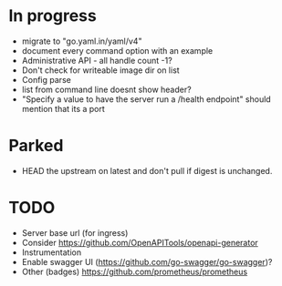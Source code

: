 # In progress

- migrate to "go.yaml.in/yaml/v4"
- document every command option with an example
- Administrative API - all handle count -1?
- Don't check for writeable image dir on list
- Config parse
- list from command line doesnt show header?
- "Specify a value to have the server run a /health endpoint" should mention that its a port

# Parked

- HEAD the upstream on latest and don't pull if digest is unchanged.

# TODO

- Server base url (for ingress)
- Consider https://github.com/OpenAPITools/openapi-generator
- Instrumentation
- Enable swagger UI (https://github.com/go-swagger/go-swagger)?
- Other (badges) https://github.com/prometheus/prometheus
